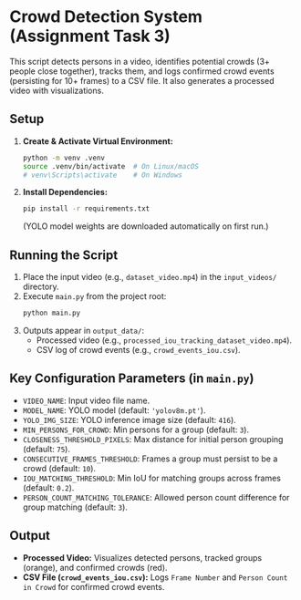 # Crowd Detection System (Assignment Task 3)

This script detects persons in a video, identifies potential crowds (3+ people close together), tracks them, and logs confirmed crowd events (persisting for 10+ frames) to a CSV file. It also generates a processed video with visualizations.

## Setup

1.  **Create & Activate Virtual Environment:**
    ```bash
    python -m venv .venv
    source .venv/bin/activate  # On Linux/macOS
    # venv\Scripts\activate    # On Windows
    ```
2.  **Install Dependencies:**
    ```bash
    pip install -r requirements.txt
    ```
    (YOLO model weights are downloaded automatically on first run.)

## Running the Script

1.  Place the input video (e.g., `dataset_video.mp4`) in the `input_videos/` directory.
2.  Execute `main.py` from the project root:
    ```bash
    python main.py
    ```
3.  Outputs appear in `output_data/`:
    * Processed video (e.g., `processed_iou_tracking_dataset_video.mp4`).
    * CSV log of crowd events (e.g., `crowd_events_iou.csv`).

## Key Configuration Parameters (in `main.py`)

* `VIDEO_NAME`: Input video file name.
* `MODEL_NAME`: YOLO model (default: `'yolov8m.pt'`).
* `YOLO_IMG_SIZE`: YOLO inference image size (default: `416`).
* `MIN_PERSONS_FOR_CROWD`: Min persons for a group (default: `3`).
* `CLOSENESS_THRESHOLD_PIXELS`: Max distance for initial person grouping (default: `75`).
* `CONSECUTIVE_FRAMES_THRESHOLD`: Frames a group must persist to be a crowd (default: `10`).
* `IOU_MATCHING_THRESHOLD`: Min IoU for matching groups across frames (default: `0.2`).
* `PERSON_COUNT_MATCHING_TOLERANCE`: Allowed person count difference for group matching (default: `3`).

## Output

* **Processed Video:** Visualizes detected persons, tracked groups (orange), and confirmed crowds (red).
* **CSV File (`crowd_events_iou.csv`):** Logs `Frame Number` and `Person Count in Crowd` for confirmed crowd events.